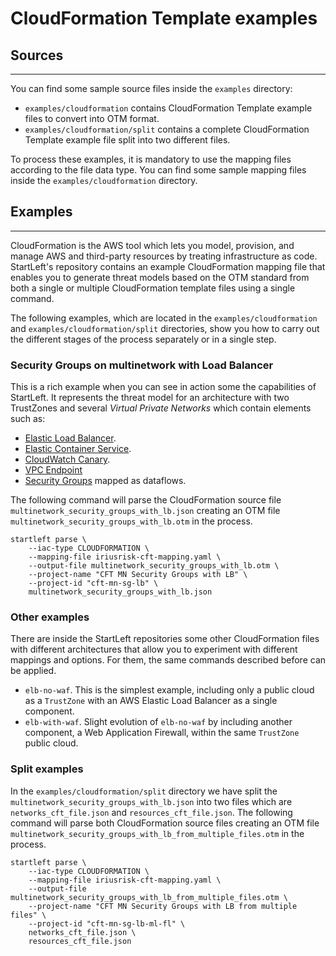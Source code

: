 # CloudFormation Template examples
## Sources

---
You can find some sample source files inside the `examples` directory:

* `examples/cloudformation` contains CloudFormation Template example files to convert into OTM format.
* `examples/cloudformation/split` contains a complete CloudFormation Template example file split into two different files.

To process these examples, it is mandatory to use the mapping files according to the file data type. 
You can find some sample mapping files inside the `examples/cloudformation` directory.

## Examples

---
CloudFormation is the AWS tool which lets you model, provision, and manage AWS and third-party resources by treating 
infrastructure as code. StartLeft's repository contains an example CloudFormation mapping file that enables you to 
generate threat models based on the OTM standard from both a single or multiple CloudFormation template files using 
a single command.

The following examples, which are located in the `examples/cloudformation` and `examples/cloudformation/split` 
directories, show you how to carry out the different stages of the process separately or in a single step.

### Security Groups on multinetwork with Load Balancer
This is a rich example when you can see in action some the capabilities of StartLeft. It represents the threat model for
an architecture with two TrustZones and several _Virtual Private Networks_ which contain elements such as:

* [Elastic Load Balancer](https://aws.amazon.com/elasticloadbalancing/).
* [Elastic Container Service](https://aws.amazon.com/ecs/).
* [CloudWatch Canary](https://docs.aws.amazon.com/AmazonCloudWatch/latest/monitoring/CloudWatch_Synthetics_Canaries_Create.html).
* [VPC Endpoint](https://docs.aws.amazon.com/vpc/latest/privatelink/vpc-endpoints.html)
* [Security Groups](https://docs.aws.amazon.com/vpc/latest/userguide/VPC_SecurityGroups.html#VPCSecurityGroups) mapped as dataflows.

The following command will parse the CloudFormation source file `multinetwork_security_groups_with_lb.json` creating an 
OTM file `multinetwork_security_groups_with_lb.otm` in the process.
```shell
startleft parse \
	--iac-type CLOUDFORMATION \
	--mapping-file iriusrisk-cft-mapping.yaml \
	--output-file multinetwork_security_groups_with_lb.otm \
	--project-name "CFT MN Security Groups with LB" \
	--project-id "cft-mn-sg-lb" \
	multinetwork_security_groups_with_lb.json
```

### Other examples
There are inside the StartLeft repositories some other CloudFormation files with different architectures that allow you 
to experiment with different mappings and options. For them, the same commands described before can be applied.

* `elb-no-waf`. This is the simplest example, including only a public cloud as a `TrustZone` with an AWS Elastic Load 
Balancer as a single component.
* `elb-with-waf`. Slight evolution of `elb-no-waf` by including another component, a Web Application Firewall, within 
the same `TrustZone` public cloud.  

### Split examples
In the `examples/cloudformation/split` directory we have split the `multinetwork_security_groups_with_lb.json` into two 
files which are `networks_cft_file.json` and `resources_cft_file.json`.
The following command will parse both CloudFormation source files creating an OTM file 
`multinetwork_security_groups_with_lb_from_multiple_files.otm` in the process.
```shell
startleft parse \
	--iac-type CLOUDFORMATION \
	--mapping-file iriusrisk-cft-mapping.yaml \
	--output-file multinetwork_security_groups_with_lb_from_multiple_files.otm \
	--project-name "CFT MN Security Groups with LB from multiple files" \
	--project-id "cft-mn-sg-lb-ml-fl" \
	networks_cft_file.json \
	resources_cft_file.json
```

